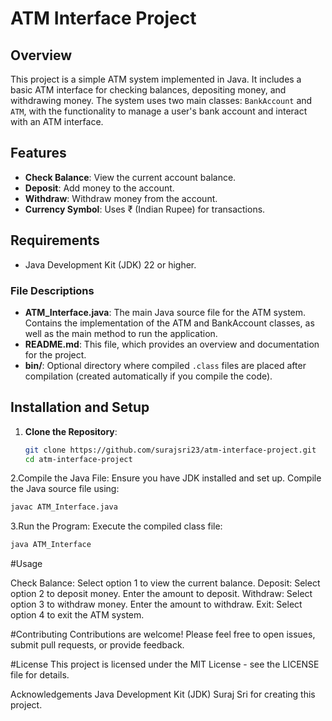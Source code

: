 # ATM Interface Project

## Overview

This project is a simple ATM system implemented in Java. It includes a basic ATM interface for checking balances, depositing money, and withdrawing money. The system uses two main classes: `BankAccount` and `ATM`, with the functionality to manage a user's bank account and interact with an ATM interface.

## Features

- **Check Balance**: View the current account balance.
- **Deposit**: Add money to the account.
- **Withdraw**: Withdraw money from the account.
- **Currency Symbol**: Uses ₹ (Indian Rupee) for transactions.

## Requirements

- Java Development Kit (JDK) 22 or higher.


### File Descriptions

- **ATM_Interface.java**: The main Java source file for the ATM system. Contains the implementation of the ATM and BankAccount classes, as well as the main method to run the application.
- **README.md**: This file, which provides an overview and documentation for the project.
- **bin/**: Optional directory where compiled `.class` files are placed after compilation (created automatically if you compile the code).



## Installation and Setup

1. **Clone the Repository**:
   ```bash
   git clone https://github.com/surajsri23/atm-interface-project.git
   cd atm-interface-project
   
2.Compile the Java File:
Ensure you have JDK installed and set up. Compile the Java source file using:
```bash
javac ATM_Interface.java
```
3.Run the Program:
Execute the compiled class file:
```bash
java ATM_Interface
```

#Usage

Check Balance: Select option 1 to view the current balance.
Deposit: Select option 2 to deposit money. Enter the amount to deposit.
Withdraw: Select option 3 to withdraw money. Enter the amount to withdraw.
Exit: Select option 4 to exit the ATM system.

#Contributing
Contributions are welcome! Please feel free to open issues, submit pull requests, or provide feedback.

#License
This project is licensed under the MIT License - see the LICENSE file for details.

Acknowledgements
Java Development Kit (JDK)
Suraj Sri for creating this project.
